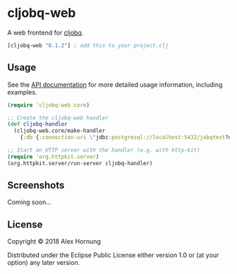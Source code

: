 # cljobq-web

A web frontend for [cljobq].

```clojure
[cljobq-web "0.1.2"] ; add this to your project.clj
```

## Usage

See the [API documentation][API] for more detailed usage information, including examples.

```clojure
(require 'cljobq-web.core)

;; Create the cljobq-web handler
(def cljobq-handler
  (cljobq-web.core/make-handler
    {:db {:connection-uri \"jdbc:postgresql://localhost:5432/jobqtest?user=test&password=test\"}))

;; Start an HTTP server with the handler (e.g. with http-kit)
(require 'org.httpkit.server)
(org.httpkit.server/run-server cljobq-handler)
```


## Screenshots

Coming soon...


## License

Copyright © 2018 Alex Hornung

Distributed under the Eclipse Public License either version 1.0 or (at
your option) any later version.

[API]: https://bwalex.github.io/cljobq-web/cljobq-web.core.html
[cljobq]: https://github.com/bwalex/cljobq
